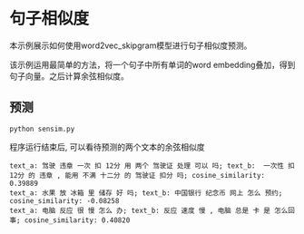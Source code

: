 # 句子相似度

本示例展示如何使用word2vec_skipgram模型进行句子相似度预测。

该示例运用最简单的方法，将一个句子中所有单词的word embedding叠加，得到句子向量。之后计算余弦相似度。

## 预测

```shell
python sensim.py
```

程序运行结束后, 可以看待预测的两个文本的余弦相似度

```
text_a: 驾驶 违章 一次 扣 12分 用 两个 驾驶证 处理 可以 吗; text_b:  一次性 扣 12分 的 违章 , 能用 不满 十二分 的 驾驶证 扣分 吗; cosine_similarity: 0.39889
text_a: 水果 放 冰箱 里 储存 好 吗; text_b: 中国银行 纪念币 网上 怎么 预约; cosine_similarity: -0.08258
text_a: 电脑 反应 很 慢 怎么 办; text_b: 反应 速度 慢 , 电脑 总是 卡 是 怎么回事; cosine_similarity: 0.40820
```
